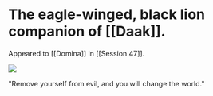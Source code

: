 # The eagle-winged, black lion companion of [[Daak]].
Appeared to [[Domina]] in [[Session 47]].

![](https://images.nightcafe.studio/ik-seo/jobs/Mg20V35OiT7MgqUmn7Np/Mg20V35OiT7MgqUmn7Np--1--qy9s8/a-black-lion-with-wings-is-on-the-edge-of-the-cliff.jpg?tr=w-1600,c-at_max)


"Remove yourself from evil, and you will change the world."